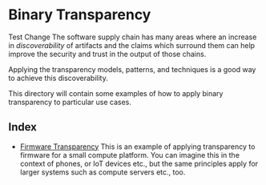 Binary Transparency
===================
Test Change
The software supply chain has many areas where an increase in _discoverability_
of artifacts and the claims which surround them can help improve the security
and trust in the output of those chains.

Applying the transparency models, patterns, and techniques is a good way to
achieve this discoverability.

This directory will contain some examples of how to apply binary transparency
to particular use cases.

Index
-----

 * [Firmware Transparency](firmware)
    This is an example of applying transparency to firmware for a small compute
    platform.
    You can imagine this in the context of phones, or IoT devices etc., but the
    same principles apply for larger systems such as compute servers etc., too.




